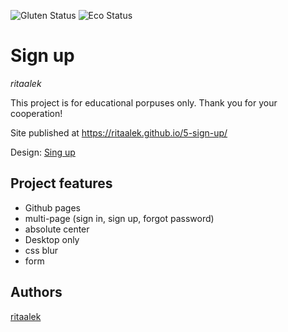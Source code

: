 ![Gluten Status](https://img.shields.io/badge/Gluten-Free-green.svg)
![Eco Status](https://img.shields.io/badge/ECO-Friendly-green.svg)

# Sign up

_ritaalek_

This project is for educational porpuses only. Thank you for your cooperation!

Site published at https://ritaalek.github.io/5-sign-up/

Design: [Sing up](https://media.discordapp.net/attachments/850245533838868480/850246368214908970/day1dr.png?ex=65b344a2&is=65a0cfa2&hm=cbce5329dba737dd37a6824946bb659b65255b055c51022943706897e0dd31c7&=&format=webp&quality=lossless&width=799&height=599)

## Project features

- Github pages
- multi-page (sign in, sign up, forgot password)
- absolute center
- Desktop only
- css blur
- form



## Authors

[ritaalek](https://github.com/ritaalek)